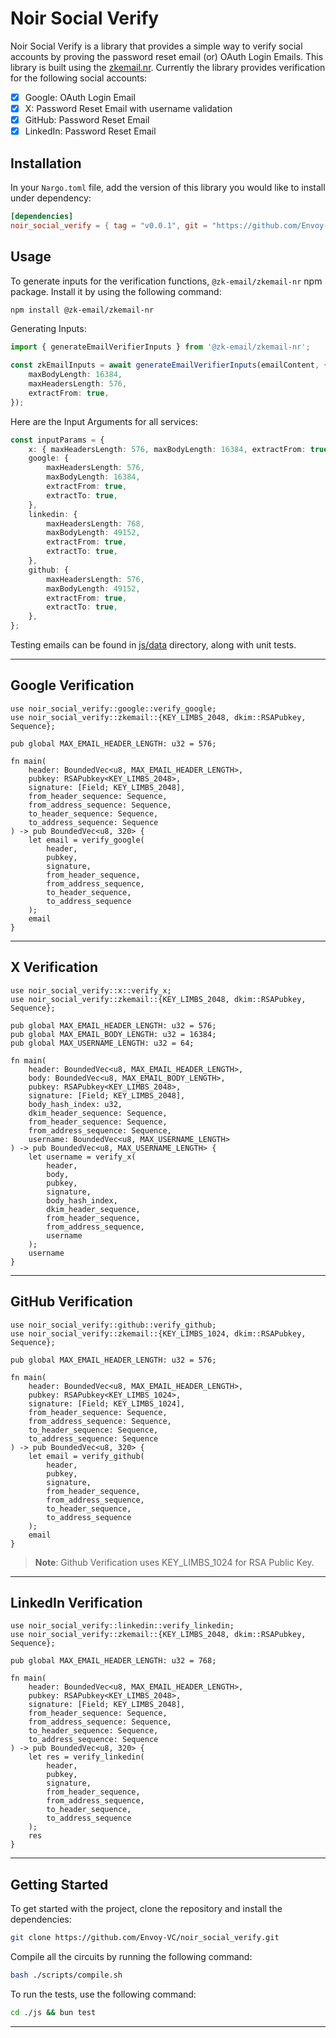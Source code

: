 # Noir Social Verify

Noir Social Verify is a library that provides a simple way to verify social accounts by proving the password reset email (or) OAuth Login Emails. This library is built using the [zkemail.nr](https://github.com/zkemail/zkemail.nr). Currently the library provides verification for the following social accounts:

- [x] Google: OAuth Login Email
- [x] X: Password Reset Email with username validation
- [x] GitHub: Password Reset Email
- [x] LinkedIn: Password Reset Email

## Installation

In your `Nargo.toml` file, add the version of this library you would like to install under dependency:

```toml
[dependencies]
noir_social_verify = { tag = "v0.0.1", git = "https://github.com/Envoy-VC/noir_social_verify", directory = "lib" }
```

## Usage

To generate inputs for the verification functions, `@zk-email/zkemail-nr` npm package. Install it by using the following command:

```bash
npm install @zk-email/zkemail-nr
```

Generating Inputs:

```ts
import { generateEmailVerifierInputs } from '@zk-email/zkemail-nr';

const zkEmailInputs = await generateEmailVerifierInputs(emailContent, {
	maxBodyLength: 16384,
	maxHeadersLength: 576,
	extractFrom: true,
});
```

Here are the Input Arguments for all services:

```ts
const inputParams = {
	x: { maxHeadersLength: 576, maxBodyLength: 16384, extractFrom: true },
	google: {
		maxHeadersLength: 576,
		maxBodyLength: 16384,
		extractFrom: true,
		extractTo: true,
	},
	linkedin: {
		maxHeadersLength: 768,
		maxBodyLength: 49152,
		extractFrom: true,
		extractTo: true,
	},
	github: {
		maxHeadersLength: 576,
		maxBodyLength: 49152,
		extractFrom: true,
		extractTo: true,
	},
};
```

Testing emails can be found in [js/data](./js/data/) directory, along with unit tests.

---

## Google Verification

```noir
use noir_social_verify::google::verify_google;
use noir_social_verify::zkemail::{KEY_LIMBS_2048, dkim::RSAPubkey, Sequence};

pub global MAX_EMAIL_HEADER_LENGTH: u32 = 576;

fn main(
    header: BoundedVec<u8, MAX_EMAIL_HEADER_LENGTH>,
    pubkey: RSAPubkey<KEY_LIMBS_2048>,
    signature: [Field; KEY_LIMBS_2048],
    from_header_sequence: Sequence,
    from_address_sequence: Sequence,
    to_header_sequence: Sequence,
    to_address_sequence: Sequence
) -> pub BoundedVec<u8, 320> {
    let email = verify_google(
        header,
        pubkey,
        signature,
        from_header_sequence,
        from_address_sequence,
        to_header_sequence,
        to_address_sequence
    );
    email
}

```

---

## X Verification

```noir
use noir_social_verify::x::verify_x;
use noir_social_verify::zkemail::{KEY_LIMBS_2048, dkim::RSAPubkey, Sequence};

pub global MAX_EMAIL_HEADER_LENGTH: u32 = 576;
pub global MAX_EMAIL_BODY_LENGTH: u32 = 16384;
pub global MAX_USERNAME_LENGTH: u32 = 64;

fn main(
    header: BoundedVec<u8, MAX_EMAIL_HEADER_LENGTH>,
    body: BoundedVec<u8, MAX_EMAIL_BODY_LENGTH>,
    pubkey: RSAPubkey<KEY_LIMBS_2048>,
    signature: [Field; KEY_LIMBS_2048],
    body_hash_index: u32,
    dkim_header_sequence: Sequence,
    from_header_sequence: Sequence,
    from_address_sequence: Sequence,
    username: BoundedVec<u8, MAX_USERNAME_LENGTH>
) -> pub BoundedVec<u8, MAX_USERNAME_LENGTH> {
    let username = verify_x(
        header,
        body,
        pubkey,
        signature,
        body_hash_index,
        dkim_header_sequence,
        from_header_sequence,
        from_address_sequence,
        username
    );
    username
}
```

---

## GitHub Verification

```noir
use noir_social_verify::github::verify_github;
use noir_social_verify::zkemail::{KEY_LIMBS_1024, dkim::RSAPubkey, Sequence};

pub global MAX_EMAIL_HEADER_LENGTH: u32 = 576;

fn main(
    header: BoundedVec<u8, MAX_EMAIL_HEADER_LENGTH>,
    pubkey: RSAPubkey<KEY_LIMBS_1024>,
    signature: [Field; KEY_LIMBS_1024],
    from_header_sequence: Sequence,
    from_address_sequence: Sequence,
    to_header_sequence: Sequence,
    to_address_sequence: Sequence
) -> pub BoundedVec<u8, 320> {
    let email = verify_github(
        header,
        pubkey,
        signature,
        from_header_sequence,
        from_address_sequence,
        to_header_sequence,
        to_address_sequence
    );
    email
}
```

> **Note**: Github Verification uses KEY_LIMBS_1024 for RSA Public Key.

---

## LinkedIn Verification

```noir
use noir_social_verify::linkedin::verify_linkedin;
use noir_social_verify::zkemail::{KEY_LIMBS_2048, dkim::RSAPubkey, Sequence};

pub global MAX_EMAIL_HEADER_LENGTH: u32 = 768;

fn main(
    header: BoundedVec<u8, MAX_EMAIL_HEADER_LENGTH>,
    pubkey: RSAPubkey<KEY_LIMBS_2048>,
    signature: [Field; KEY_LIMBS_2048],
    from_header_sequence: Sequence,
    from_address_sequence: Sequence,
    to_header_sequence: Sequence,
    to_address_sequence: Sequence
) -> pub BoundedVec<u8, 320> {
    let res = verify_linkedin(
        header,
        pubkey,
        signature,
        from_header_sequence,
        from_address_sequence,
        to_header_sequence,
        to_address_sequence
    );
    res
}
```

---

## Getting Started

To get started with the project, clone the repository and install the dependencies:

```bash
git clone https://github.com/Envoy-VC/noir_social_verify.git
```

Compile all the circuits by running the following command:

```bash
bash ./scripts/compile.sh
```

To run the tests, use the following command:

```bash
cd ./js && bun test
```

---
